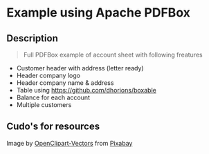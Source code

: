 # Example using Apache PDFBox

## Description
>Full PDFBox example of account sheet with following freatures

* Customer header with address (letter ready)
* Header company logo
* Header company name & address
* Table using https://github.com/dhorions/boxable
* Balance for each account
* Multiple customers

## Cudo's for resources
Image by <a href="https://pixabay.com/users/openclipart-vectors-30363/?utm_source=link-attribution&amp;utm_medium=referral&amp;utm_campaign=image&amp;utm_content=158547">OpenClipart-Vectors</a> from <a href="https://pixabay.com/?utm_source=link-attribution&amp;utm_medium=referral&amp;utm_campaign=image&amp;utm_content=158547">Pixabay</a>
